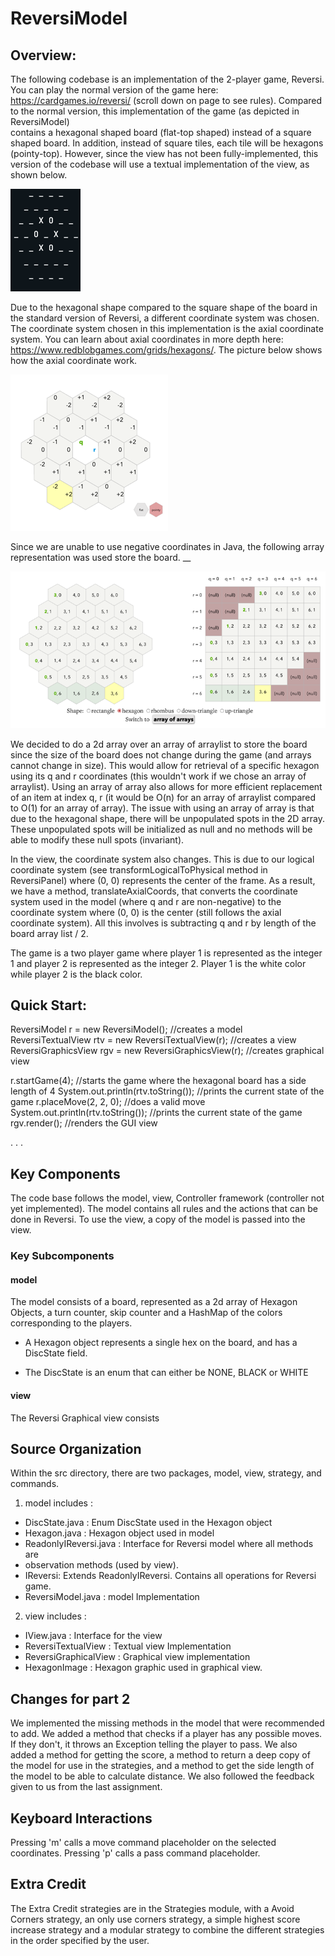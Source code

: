 # ReversiModel
## Overview:
The following codebase is an implementation of the 2-player game, Reversi. 
You can play the normal version of the game here: https://cardgames.io/reversi/ (scroll down on page to see rules).
Compared to the normal version, this implementation of the game (as depicted in ReversiModel)  
contains a hexagonal shaped board (flat-top shaped) instead of a square shaped board.
In addition, instead of square tiles, each tile will be hexagons (pointy-top). However,
since the view has not been fully-implemented, this version of the codebase will use a
textual implementation of the view, as shown below. 

![img_8.png](images/img_8.png)

Due to the hexagonal shape compared to the square shape of the board in the standard 
version of Reversi, a different coordinate system was chosen. The coordinate system chosen in this 
implementation is the axial coordinate system. You can learn about axial coordinates in more depth here:
https://www.redblobgames.com/grids/hexagons/. The picture below 
shows how the axial coordinate work.

![img_2.png](images/img_2.png)

Since we are unable to use negative coordinates in Java, the following array representation was used
store the board. __

![img_6.png](images/img_6.png)

We decided to do a 2d array over an array of arraylist to store the board since the size of the board does not change
during the game (and arrays cannot change in size). This would allow for retrieval of a specific 
hexagon using its q and r coordinates (this wouldn't work if we chose an array of arraylist). Using an array 
of array also allows for more efficient replacement of an item at index q, r (it would be O(n) for an array of arraylist 
compared to O(1) for an array of array). The issue with 
using an array of array is that due to the hexagonal shape, there will be unpopulated spots in the 
2D array. These unpopulated spots will be initialized as null and no methods will be able to modify 
these null spots (invariant). 

In the view, the coordinate system also changes. This is due to our logical coordinate system
(see transformLogicalToPhysical method in ReversiPanel) where
(0, 0) represents the center of the frame. As a result, we have a method, translateAxialCoords, that 
converts the coordinate system used in the model (where q and r are non-negative) to the coordinate system 
where (0, 0) is the center (still follows the axial coordinate system). All this involves is subtracting
q and r by length of the board array list / 2. 

The game is a two player game where player 1 is represented as the integer 1 and player 2 is
represented as the integer 2. Player 1 is the white color while player 2 is the black color. 



## Quick Start:

ReversiModel r = new ReversiModel(); //creates a model
ReversiTextualView rtv = new ReversiTextualView(r); //creates a view
ReversiGraphicsView rgv = new ReversiGraphicsView(r); //creates graphical view

r.startGame(4); //starts the game where the hexagonal board has a side length of 4
System.out.println(rtv.toString()); //prints the current state of the game
r.placeMove(2, 2, 0); //does a valid move
System.out.println(rtv.toString()); //prints the current state of the game
rgv.render(); //renders the GUI view

.
.
.

## Key Components
The code base follows the model, view, Controller framework (controller not yet implemented).
The model contains all rules and the actions that can be done in Reversi. To use the view, 
a copy of the model is passed into the view.

### Key Subcomponents
#### model
The model consists of a board, represented as a 2d array of Hexagon Objects, a turn counter, skip counter
and a HashMap of the colors corresponding to the players.

* A Hexagon object represents a single hex on the board, and has a DiscState field.

* The DiscState is an enum that can either be NONE, BLACK or WHITE

#### view 
The Reversi Graphical view consists

## Source Organization
Within the src directory, there are two packages, model, view, strategy, and commands.

1. model includes :

* DiscState.java : Enum DiscState used in the Hexagon object
* Hexagon.java : Hexagon object used in model
* ReadonlyIReversi.java : Interface for Reversi model where all methods are 
* observation methods (used by view). 
* IReversi: Extends ReadonlyIReversi. Contains all operations for Reversi game. 
* ReversiModel.java : model Implementation

2. view includes :

* IView.java : Interface for the view
* ReversiTextualView : Textual view Implementation
* ReversiGraphicalView : Graphical view implementation
* HexagonImage : Hexagon graphic used in graphical view. 

## Changes for part 2
We implemented the missing methods in the model that were 
recommended to add. We added a method that checks if a player
has any possible moves. If they don't, it throws an Exception
telling the player to pass. We also added a method for getting the 
score, a method to return a deep copy of the model for use in the strategies, and a method to get
the side length of the model to be able to calculate distance. We also followed the feedback given to us from 
the last assignment. 



## Keyboard Interactions 
Pressing 'm' calls a move command placeholder on the selected coordinates. 
Pressing 'p' calls a pass command placeholder. 

## Extra Credit
The Extra Credit strategies are in the Strategies module, with a Avoid Corners strategy, an only use corners
strategy, a simple highest score increase strategy and a modular strategy
to combine the different strategies in the order specified by the user.

